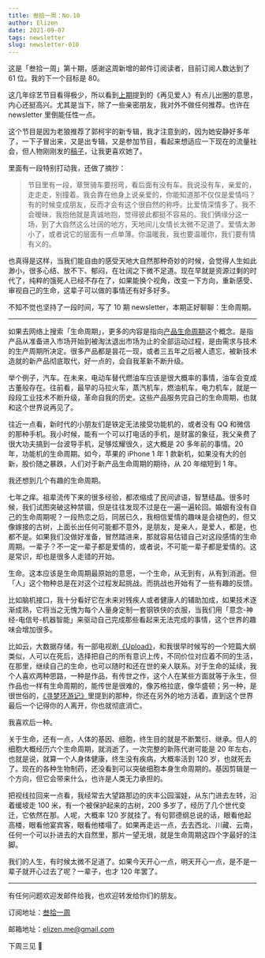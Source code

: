 ```yaml
---
title: 叁拾一周：No.10
author: Elizen
date: 2021-09-07
tags: newsletter
slug: newsletter-010
---
```


这是「叁拾一周」第十期，感谢这周新增的邮件订阅读者，目前订阅人数达到了 61 位。我的下一个目标是 80。

这几年综艺节目看得极少，所以看到[上期](https://elizen.me/newsletter/2021/08/newsletter-009/)提到的《再见爱人》有点儿出圈的意思，内心还挺高兴。尤其是当下，除了一些亲密朋友，我对外不做任何推荐。也许在 newsletter 里倒能任性一点。

这个节目是因为老狼推荐了郭柯宇的新专辑，我才注意到的，因为她安静好多年了，一下子冒出来，又是出专辑，又是参加节目，看起来想适应一下现在的流量社会，但人物刚刚发的[稿子](https://mp.weixin.qq.com/s/LGTTSuaCTzOVmEHJHsETCQ)，让我更喜欢她了。

里面有一段特别打动我，还做了摘抄：

> 节目里有一段，章贺骑车要拐弯，看后面有没有车。我说没有车，亲爱的，走走走，别撞着。我会靠在他身上说亲爱的，你能知道那不仅仅是爱情吗？有的时候变成朋友，反而才会有这个很自然的称呼。比爱情深情多了。我不会暧昧，我抱他就是真诚地抱，觉得彼此都挺不容易的。我们俩缘分这一场，到了大自然这么壮阔的地方，天地间儿女情长太微不足道了。爱情太渺小了，或者说它的层面有一点单薄。你温暖我，我也要温暖你，我们要有情有义的。

也真得是这样，当我们能自由的感受天地大自然那种奇妙的时候，会觉得人生如此渺小，很多心结、放不下、郁闷，在壮阔之下微不足道。现在早就是资源过剩的时代了，纯粹的饿死人已经不存在了，如果能换个视角，改变一下方向，重新感受、审视自己的生命，这辈子可以做的事情还有好多好多。

不知不觉也坚持了一段时间，写了 10 期 newsletter，本期正好聊聊：生命周期。

----
如果去网络上搜索「生命周期」，更多的内容是指向[产品生命周期](https://baike.baidu.com/item/产品生命周期/2233724)这个概念。是指产品从准备进入市场开始到被淘汰退出市场为止的全部运动过程，是由需求与技术的生产周期所决定。很多产品都是昙花一现，或者三五年之后被人遗忘，被新技术造就的新产品彻底取代，好一点的，会自我革新不断升级。

举个例子，汽车。在未来，电动车替代燃油车应该是很大概率的事情，油车会变成古董般存在。往前看，最早的马拉火车，蒸汽机车，燃油机车，电力机车，就是一段段工业技术不断升级，革命自我的历史。这些产品服务完自己的生命周期，也就和这个世界说再见了。

往近一点看，新时代的小朋友们是铁定无法接受功能机的，或者没有 QQ 和微信的那种手机。我小时候，能有一个可以打电话的手机，是财富的象征，我父亲费了很大功夫搞到一台波导手机，足够炫耀很久，这大概是 20 多年前的事情。20 年，功能机的生命周期。如今，苹果的 iPhone 1 年 1 款新机，如果没有大的创新，股价随之暴跌，人们对于新产品生命周期的期待，从 20 年缩短到 1 年。

我还想到几个有趣的生命周期。

七年之痒。祖辈流传下来的很多经验，都浓缩成了民间谚语，智慧结晶。很多时候，我们试图突破这种禁锢，但是往往发现不过是在一遍一遍轮回。婚姻有没有自己的生命周期呢？一段热恋之后，同居已久，我相信爱情的趣味是会褪色的，但又像嫁接的古树，上面长出任何可能都不意外，是朋友，是亲人，是爱人，都是，也都不是。如果我们没做好准备，冒然踏进来，那就容易估错自己对这段感情的生命周期。一辈子？不一定一辈子都是爱情的，或者说，不可能一辈子都是爱情的。这是常识，却也是很多人走错的开始。

生命。这本应该是生命周期最原始的意思，一个生命，从无到有，从有到消逝。但「人」这个物种总是在对这个过程发起挑战。而挑战也开始有了一些有趣的反馈。

比如脑机接口，我十分看好它在未来对残疾人或者健康人的辅助加成，如果技术逐渐成熟，它将当之无愧为每个人量身定制一套钢铁侠的衣服，当我们用「意念-神经-电信号-机器智能」来驱动自己完成那些看起来无法完成的事情，这个世界的趣味会增加很多。

比如云，大数据存储，有一部电视剧[《Upload》]( https://movie.douban.com/subject/27622782/)，和我很早时候写的一个短篇大纲类似，人可以在死后，选择把自己的所有意识上传，不同价位对应着不同的生活，在那里，继续自己的生命，也可以随时和还在世的亲人联系。对于生命的延续，我个人喜欢两种思路，一种是作品，有传世之作，这个人在某些方面就等于永生，但作品也一样有生命周期的，能传世是很难的，像苏格拉底，像华盛顿；另一种，是很世俗的，[《寻梦环游记》](https://movie.douban.com/subject/20495023/)里提到的那种，你还在另外的地方活着，直到这个世界最后一个记得你的人离开，你也就彻底消亡。

我喜欢后一种。

关于生命，还有一点，人体的基因、细胞，终生目的就是不断繁衍、继承。但人的细胞大概经历六个生命周期，就消逝了，一次完整的新陈代谢可能是 20 年左右，也就是说，就算一个人身体健康，终生没有疾病，大概率活到 120 岁，也就死去了。现在的各种生物制药，还没看到可以突破细胞本身生命周期的。基因剪辑是一个方向，但它会带来什么，也许是人类无力承担的。

把视线拉回来一点看，我经常去大望路那边的庆丰公园溜娃，从东门进去左转，沿着缓坡走 100 米，有一个被保护起来的古树，200 多岁了，经历了几个世代变迁，它依然在那。人呢，大概率 120 岁就挂了。有句郭德纲总说的话，眼看他起高楼，眼看他宴宾客，眼看他楼塌了。如果再走远一点，去去西北、川藏、云南，任何一个可以扑进去的大自然里，那片一望无垠，就是生命周期这四个字最好的注脚。

我们的人生，有时候太微不足道了。如果今天开心一点，明天开心一点，是不是一辈子就开心过去了呢？一辈子，也才 120 年罢了。

----

有任何问题欢迎发邮件给我，也欢迎转发给你们的朋友。

订阅地址：[叁拾一周](https://www.getrevue.co/profile/Elizen)

邮箱地址：[elizen.me@gmail.com](mailto:elizen.me@gmail.com)

下周三见 👋